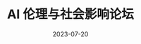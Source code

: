 ---
title:  "AI 伦理与社会影响论坛"
date:  2023-07-20
tags:  ["AI伦理", "社会影响", "论坛"]
description:  "探讨AI技术发展对社会的影响，以及相关的伦理问题。"
# image: "/images/ai-ethics.jpg"
---